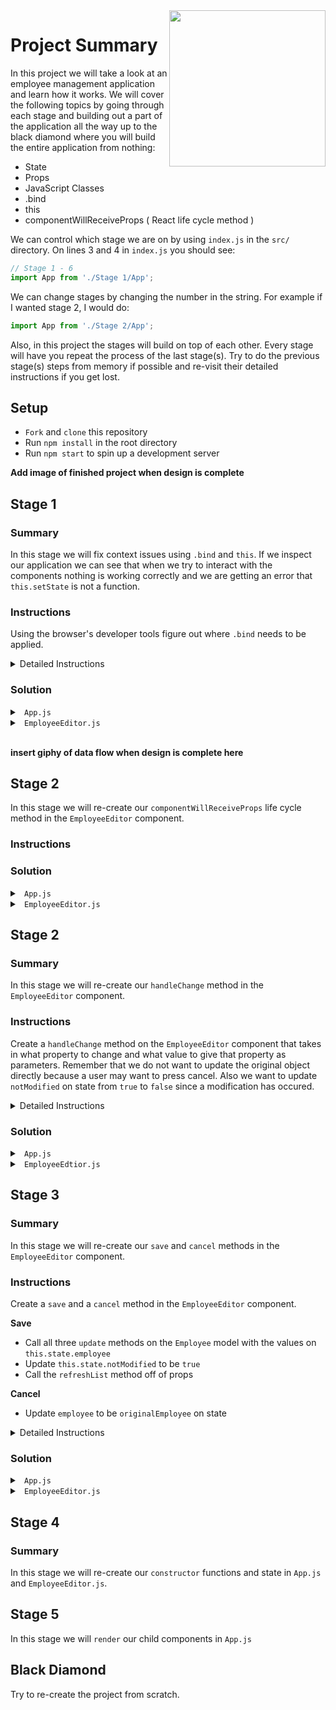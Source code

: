 <img src="https://devmounta.in/img/logowhiteblue.png" width="250" align="right">

# Project Summary

In this project we will take a look at an employee management application and learn how it works. We will cover the following topics by going through each stage and building out a part of the application all the way up to the black diamond where you will build the entire application from nothing: 

* State
* Props
* JavaScript Classes
* .bind
* this
* componentWillReceiveProps ( React life cycle method )

We can control which stage we are on by using `index.js` in the `src/` directory. On lines 3 and 4 in `index.js` you should see:

```js
// Stage 1 - 6
import App from './Stage 1/App';
```

We can change stages by changing the number in the string. For example if I wanted stage 2, I would do: 

```js
import App from './Stage 2/App';
```

Also, in this project the stages will build on top of each other. Every stage will have you repeat the process of the last stage(s). Try to do the previous stage(s) steps from memory if possible and re-visit their detailed instructions if you get lost.

## Setup

* `Fork` and `clone` this repository
* Run `npm install` in the root directory
* Run `npm start` to spin up a development server

<b> Add image of finished project when design is complete </b>

## Stage 1

### Summary

In this stage we will fix context issues using `.bind` and `this`. If we inspect our application we can see that when we try to interact with the components nothing is working correctly and we are getting an error that `this.setState` is not a function.

### Instructions

Using the browser's developer tools figure out where `.bind` needs to be applied.

<details>

<summary> Detailed Instructions </summary>

<br />

The first error that you should encounter is when clicking on an employee. This error is happening when the `selectEmployee` method on `App` gets called from the `employeeList` component. What's happening here? We're losing our context of `this`. 

First let's cover the data flow to figure out why our context is getting lost. Inside of `App.js` we can see on line 37 we are rendering in our `EmployeeList` component with two props. One of those props being our `selectEmployee` method on `App`. This means that inside of the `employeeList` component it can access the method through `this.props.selectEmployee`. We are then using the `selectEmployee` prop on line 13 in `EmployeeList` in combination with an `onClick` event. 

Because of this current setup when the `selectEmployee` method gets called from `employeeList` `this` does not refer to the `App` class which has a `setState` method. `this` refers to the props on the `EmployeeList` component. We can prove that by adding a `console.log(this)` before `this.setState({})` gets called in the `selectEmployee` method. The log should look similiar to:

```js
{
  employees: [],
  selectEmployee: function
}
```

So if the `App` component has the method of `setState` how can we keep our context of `this` when calling the method in `EmployeeList`? We can `bind` it when the context of `this` equals the `App` component. In `App.js` when we render the `EmployeeList` component we can modify the prop `selectEmployee` to `this.selectEmployee.bind(this)`. Now our `selectEmployee` method should be working properly and updating the `EmployeeEditor` component on the right.

<details>

<summary> <code> App.js </code> </summary>

```jsx
import React, { Component } from 'react';
import './App.css';

import Employee from './models/Employee';

import Header from './components/Header/Header';
import EmployeeList from './components/EmployeeList/EmployeeList';
import EmployeeEditor from './components/EmployeeEditor/EmployeeEditor';

class App extends Component {
  constructor() {
    super();
    this.state = {
      employees: [ new Employee(0, 'James Bob', 3863089275, 'Baller'), new Employee(1, 'Smith John', 383492342, 'Ballerrrr') ],
      selectedEmployee: null
    };
  }

  selectEmployee(employee) {
    this.setState({ selectedEmployee: employee });
  }

  refresh() {
    this.setState(this.state);
  }

  render() {
    return (
      <div id="app">
        <Header />
        <div id="main-container">
          <EmployeeList employees={this.state.employees} selectEmployee={ this.selectEmployee.bind(this) } />
          <EmployeeEditor selected={this.state.selectedEmployee} refreshList={ this.refresh } />
        </div>
      </div>
    )
  }
}

export default App;
```
</details>

<br />

The next error we should encounter is that the `save` and `cancel` buttons in the `EmployeeEditor` component are not working. Based on the error message in the browser debugger, it appears that `this` is equal to null when inside of the `save` and `cancel` methods. Since state exists on the component, we want to use `bind` when `this` equals the component. In our `onClick` methods we can `.bind(this)` to get the correct context.

```jsx
<button disabled={this.state.notModified} onClick={ this.save.bind(this) }> Save </button>
<button disabled={this.state.notModified} onClick={ this.cancel.bind(this) }> Cancel </button>
```

This will fix our `cancel` button context issue however you'll notice that `save` still has a context issue. This is because it calls a method passed down as a prop called `refreshList`. `refreshList` handles updating the `EmployeeList` names on the left hand side. If we add a `console.log(this)` we'll see it has a similiar issue of `this` referring to the object of props. If we `.bind(this)` when we pass the method down as a prop, just like we did for `selectEmployee`, then `this` will have the correct context.

<details>

<summary> <code> App.js </code> </summary>

```jsx
import React, { Component } from 'react';
import './App.css';

import Employee from './models/Employee';

import Header from './components/Header/Header';
import EmployeeList from './components/EmployeeList/EmployeeList';
import EmployeeEditor from './components/EmployeeEditor/EmployeeEditor';

class App extends Component {
  constructor() {
    super();
    this.state = {
      employees: [ new Employee(0, 'James Bob', 3863089275, 'Baller'), new Employee(1, 'Smith John', 383492342, 'Ballerrrr') ],
      selectedEmployee: null
    };
  }

  selectEmployee(employee) {
    this.setState({ selectedEmployee: employee });
  }

  refresh() {
    this.setState(this.state);
  }

  render() {
    return (
      <div id="app">
        <Header />
        <div id="main-container">
          <EmployeeList employees={this.state.employees} selectEmployee={ this.selectEmployee.bind(this) } />
          <EmployeeEditor selected={this.state.selectedEmployee} refreshList={ this.refresh.bind(this) } />
        </div>
      </div>
    )
  }
}

export default App;
```

</details>

<details>

<summary> <code> EmployeeEditor.js </code> </summary>

```jsx
import React, { Component } from 'react';
import './EmployeeEditor.css';

import '../../models/Employee';

class EmployeeEditor extends Component {

  componentWillReceiveProps(props) {
    this.setState({ employee: Object.assign({}, props.selected), originalEmployee: props.selected, notModified: true });
  }

  constructor() {
    super();
    this.state = {
      employee: null,
      originalEmployee: null,
      notModified: true
    };
  }

  handleChange(prop, val) {
    if ( this.state.notModified ) {
      this.setState({ notModified: false });
    }

    this.state.employee[prop] = val;
    this.setState({ employee: this.state.employee });
  }

  save() {
    this.state.originalEmployee.updateName(this.state.employee.name);
    this.state.originalEmployee.updatePhone(this.state.employee.phone);
    this.state.originalEmployee.updateTitle(this.state.employee.title);
    this.setState({ notModified: true });
    this.props.refreshList();
  }

  cancel() {
    this.setState({ employee: this.state.originalEmployee });
  }

  render() {
    return (
      <div id="editor-container">
        { 
          this.state.employee
          ? 
          <div id="employee-card">
            <p> Employee ID: { this.state.employee.id } </p>
            <p> Name </p>
            <input value={ this.state.employee.name } onChange={ (e) => { this.handleChange('name', e.target.value) } }></input>
            <p> Phone </p>
            <input value={ this.state.employee.phone } onChange={ (e) => { this.handleChange('phone', e.target.value) } }></input>
            <p> Title </p>
            <input value={ this.state.employee.title } onChange={ (e) => { this.handleChange('title', e.target.value) } }></input>

            <br />
            <br />
            <button disabled={this.state.notModified} onClick={ this.save.bind(this) }> Save </button>
            <button disabled={this.state.notModified} onClick={ this.cancel.bind(this) }> Cancel </button>
          </div>
          :
          <p> No Employee Selected </p>
        }
       
      </div>
    )
  }
}

export default EmployeeEditor;
```

</details>

</details>

### Solution

<details>

<summary> <code> App.js </code> </summary>

```jsx
import React, { Component } from 'react';
import './App.css';

import Employee from './models/Employee';

import Header from './components/Header/Header';
import EmployeeList from './components/EmployeeList/EmployeeList';
import EmployeeEditor from './components/EmployeeEditor/EmployeeEditor';

class App extends Component {
  constructor() {
    super();
    this.state = {
      employees: [ new Employee(0, 'James Bob', 3863089275, 'Baller'), new Employee(1, 'Smith John', 383492342, 'Ballerrrr') ],
      selectedEmployee: null
    };
  }

  selectEmployee(employee) {
    this.setState({ selectedEmployee: employee });
  }

  refresh() {
    this.setState(this.state);
  }

  render() {
    return (
      <div id="app">
        <Header />
        <div id="main-container">
          <EmployeeList employees={this.state.employees} selectEmployee={ this.selectEmployee.bind(this) } />
          <EmployeeEditor selected={this.state.selectedEmployee} refreshList={ this.refresh.bind(this) } />
        </div>
      </div>
    )
  }
}

export default App;
```

</details>

<details>

<summary> <code> EmployeeEditor.js </code> </summary>

```jsx
import React, { Component } from 'react';
import './EmployeeEditor.css';

import '../../models/Employee';

class EmployeeEditor extends Component {

  componentWillReceiveProps(props) {
    this.setState({ employee: Object.assign({}, props.selected), originalEmployee: props.selected, notModified: true });
  }

  constructor() {
    super();
    this.state = {
      employee: null,
      originalEmployee: null,
      notModified: true
    };
  }

  handleChange(prop, val) {
    if ( this.state.notModified ) {
      this.setState({ notModified: false });
    }

    this.state.employee[prop] = val;
    this.setState({ employee: this.state.employee });
  }

  save() {
    this.state.originalEmployee.updateName(this.state.employee.name);
    this.state.originalEmployee.updatePhone(this.state.employee.phone);
    this.state.originalEmployee.updateTitle(this.state.employee.title);
    this.setState({ notModified: true });
    this.props.refreshList();
  }

  cancel() {
    this.setState({ employee: this.state.originalEmployee });
  }

  render() {
    return (
      <div id="editor-container">
        { 
          this.state.employee
          ? 
          <div id="employee-card">
            <p> Employee ID: { this.state.employee.id } </p>
            <p> Name </p>
            <input value={ this.state.employee.name } onChange={ (e) => { this.handleChange('name', e.target.value) } }></input>
            <p> Phone </p>
            <input value={ this.state.employee.phone } onChange={ (e) => { this.handleChange('phone', e.target.value) } }></input>
            <p> Title </p>
            <input value={ this.state.employee.title } onChange={ (e) => { this.handleChange('title', e.target.value) } }></input>

            <br />
            <br />
            <button disabled={this.state.notModified} onClick={ this.save.bind(this) }> Save </button>
            <button disabled={this.state.notModified} onClick={ this.cancel.bind(this) }> Cancel </button>
          </div>
          :
          <p> No Employee Selected </p>
        }
       
      </div>
    )
  }
} 

export default EmployeeEditor;
```

</details>

<br />

<b>insert giphy of data flow when design is complete here</b>

## Stage 2

In this stage we will re-create our `componentWillReceiveProps` life cycle method in the `EmployeeEditor` component.

### Instructions

### Solution

<details> 

<summary> <code> App.js </code> </summary>

```jsx

```

</details>

</details>

<details>

<summary> <code> EmployeeEditor.js </code> </summary>

```jsx

```

</details>

## Stage 2

### Summary

In this stage we will re-create our `handleChange` method in the `EmployeeEditor` component.

### Instructions

Create a `handleChange` method on the `EmployeeEditor` component that takes in what property to change and what value to give that property as parameters. Remember that we do not want to update the original object directly because a user may want to press cancel. Also we want to update `notModified` on state from `true` to `false` since a modification has occured. 

<details>

<summary> Detailed Instructions </summary>

<br />

Well start by creating the skeleton of our method:

```jsx
handleChange(prop, val) {

}
```

The next thing we'll want to do is change the `notModified` property on state from `true` to `false`. When we update this property on state the Save and Cancel buttons will no longer be disabled ( allowing a user to click on them ). We also only need to update this property if it is `true`, so let's add an if statement to wrap our `setState` call.

```jsx
handleChange(prop, val) {
  if ( this.state.notModified ) {
    this.setState({ notModified })
  }
}
```

Now we can update our `employee` property on state. However we do not want to modifiy the original 

</details>

### Solution

<details>

<summary> <code> App.js </code> </summary>

```jsx
import React, { Component } from 'react';
import './App.css';

import Employee from './models/Employee';

import Header from './components/Header/Header';
import EmployeeList from './components/EmployeeList/EmployeeList';
import EmployeeEditor from './components/EmployeeEditor/EmployeeEditor';

class App extends Component {
  constructor() {
    super();
    this.state = {
      employees: [ new Employee(0, 'James Bob', 3863089275, 'Baller'), new Employee(1, 'Smith John', 383492342, 'Ballerrrr') ],
      selectedEmployee: null
    };
  }

  selectEmployee(employee) {
    this.setState({ selectedEmployee: employee });
  }

  refresh() {
    this.setState(this.state);
  }

  render() {
    return (
      <div id="app">
        <Header />
        <div id="main-container">
          <EmployeeList employees={this.state.employees} selectEmployee={ this.selectEmployee.bind(this) } />
          <EmployeeEditor selected={this.state.selectedEmployee} refreshList={ this.refresh.bind(this) } />
        </div>
      </div>
    )
  }
}

export default App;

```

</details>

<details>

<summary> <code> EmployeeEdtior.js </code> </summary>

```jsx
import React, { Component } from 'react';
import './EmployeeEditor.css';

class EmployeeEditor extends Component {
  componentWillReceiveProps(props) {
    this.setState({ employee: props.selected, originalEmployee: props.selected, notModified: true });
  }

  constructor() {
    super();
    this.state = {
      employee: null,
      originalEmployee: null,
      notModified: true
    };
  }

  handleChange(prop, val) {
    if ( this.state.notModified ) {
      this.setState({ notModified: false });
    }

    var employee = Object.assign({}, this.state.employee);
    employee[prop] = val;
    this.setState({ employee: employee });
  }

  save() {
    this.state.originalEmployee.updateName(this.state.employee.name);
    this.state.originalEmployee.updatePhone(this.state.employee.phone);
    this.state.originalEmployee.updateTitle(this.state.employee.title);
    this.setState({ notModified: true });
    this.props.refreshList();
  }

  cancel() {
    this.setState({ employee: this.state.originalEmployee });
  }

  render() {
    return (
      <div id="editor-container">
        { 
          this.state.employee
          ? 
          <div id="employee-card">
            <p> Employee ID: { this.state.employee.id } </p>
            <p> Name </p>
            <input value={ this.state.employee.name } onChange={ (e) => { this.handleChange('name', e.target.value) } }></input>
            <p> Phone </p>
            <input value={ this.state.employee.phone } onChange={ (e) => { this.handleChange('phone', e.target.value) } }></input>
            <p> Title </p>
            <input value={ this.state.employee.title } onChange={ (e) => { this.handleChange('title', e.target.value) } }></input>

            <br />
            <br />
            <button disabled={this.state.notModified} onClick={ this.save.bind(this) }> Save </button>
            <button disabled={this.state.notModified} onClick={ this.cancel.bind(this) }> Cancel </button>
          </div>
          :
          <p> No Employee Selected </p>
        }
       
      </div>
    )
  }
}

export default EmployeeEditor;
```

</details>

## Stage 3

### Summary

In this stage we will re-create our `save` and `cancel` methods in the `EmployeeEditor` component.

### Instructions

Create a `save` and a `cancel` method in the `EmployeeEditor` component. 

<b> Save </b>
* Call all three `update` methods on the `Employee` model with the values on `this.state.employee`
* Update `this.state.notModified` to be `true`
* Call the `refreshList` method off of props

<b> Cancel </b>
* Update `employee` to be `originalEmployee` on state

<details>

<summary> Detailed Instructions </summary>

<br />

Let's begin by adding empty methods to the `EmployeeEditor` component. 

<details>

<summary> <code> Empty Methods </code> </summary>

```jsx
save() {

}

cancel() {

}
```

</details>

<br />

Now let's dive into each of them. Let's start with `save`. On saving an employee we want to update its record in the original array that is being stored in `App.js`. If we take a look at that array of employees we'll notice that each employee is a new instance of the `Employee` model. We can check out the `Employee` model by going into `src/Stage 2/models/Employee.js`. 

```js
export default class Employee {
  constructor(id, name, phone, title) {
    this.id = id;
    this.name = name;
    this.phone = phone;
    this.title = title;
  }
  
  updateName(name) {
    this.name = name;
  }

  updatePhone(phone) {
    this.phone = phone;
  }

  updateTitle(title) {
    this.title = title;
  }
}
```

We'll see that our `Employee` class has three prototypes: `updateName`, `updatePhone`, and `updateTitle`. We can use these to update each individual employee. 

Since there is such a minimal amount to update on the employee we'll make our `save` method call all three prototypes whether or not all three have been changed.

</details>

### Solution

<details>

<summary> <code> App.js </code> </summary>

```jsx
import React, { Component } from 'react';
import './App.css';

import Employee from './models/Employee';

import Header from './components/Header/Header';
import EmployeeList from './components/EmployeeList/EmployeeList';
import EmployeeEditor from './components/EmployeeEditor/EmployeeEditor';

class App extends Component {
  constructor() {
    super();
    this.state = {
      employees: [ new Employee(0, 'James Bob', 3863089275, 'Baller'), new Employee(1, 'Smith John', 383492342, 'Ballerrrr') ],
      selectedEmployee: null
    };
  }

  selectEmployee(employee) {
    this.setState({ selectedEmployee: employee });
  }

  refresh() {
    this.setState(this.state);
  }

  render() {
    return (
      <div id="app">
        <Header />
        <div id="main-container">
          <EmployeeList employees={this.state.employees} selectEmployee={ this.selectEmployee.bind(this) } />
          <EmployeeEditor selected={this.state.selectedEmployee} refreshList={ this.refresh.bind(this) } />
        </div>
      </div>
    )
  }
}

export default App;
```

</details>

<details>

<summary> <code> EmployeeEditor.js </code> </summary>

```jsx
import React, { Component } from 'react';
import './EmployeeEditor.css';

class EmployeeEditor extends Component {
  componentWillReceiveProps(props) {
    this.setState({ employee: props.selected, originalEmployee: props.selected, notModified: true });
  }

  constructor() {
    super();
    this.state = {
      employee: null,
      originalEmployee: null,
      notModified: true
    };
  }

  handleChange(prop, val) {
    if ( this.state.notModified ) {
      this.setState({ notModified: false });
    }

    var employee = Object.assign({}, this.state.employee);
    employee[prop] = val;
    this.setState({ employee: employee });
  }

  save() {
    this.state.originalEmployee.updateName(this.state.employee.name);
    this.state.originalEmployee.updatePhone(this.state.employee.phone);
    this.state.originalEmployee.updateTitle(this.state.employee.title);
    this.setState({ notModified: true });
    this.props.refreshList();
  }

  cancel() {
    this.setState({ employee: this.state.originalEmployee });
  }

  render() {
    return (
      <div id="editor-container">
        { 
          this.state.employee
          ? 
          <div id="employee-card">
            <p> Employee ID: { this.state.employee.id } </p>
            <p> Name </p>
            <input value={ this.state.employee.name } onChange={ (e) => { this.handleChange('name', e.target.value) } }></input>
            <p> Phone </p>
            <input value={ this.state.employee.phone } onChange={ (e) => { this.handleChange('phone', e.target.value) } }></input>
            <p> Title </p>
            <input value={ this.state.employee.title } onChange={ (e) => { this.handleChange('title', e.target.value) } }></input>

            <br />
            <br />
            <button disabled={this.state.notModified} onClick={ this.save.bind(this) }> Save </button>
            <button disabled={this.state.notModified} onClick={ this.cancel.bind(this) }> Cancel </button>
          </div>
          :
          <p> No Employee Selected </p>
        }
       
      </div>
    )
  }
}

export default EmployeeEditor;
```

</details>

## Stage 4

### Summary

In this stage we will re-create our `constructor` functions and state in `App.js` and `EmployeeEditor.js`.

## Stage 5

In this stage we will `render` our child components in `App.js`

## Black Diamond

Try to re-create the project from scratch.